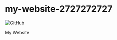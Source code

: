 # my-website-2727272727
![GitHub](https://img.shields.io/github/license/kuailekai-1727/my-website-2727272727?label=kuailekai%E2%80%99s%20website)


My Website
